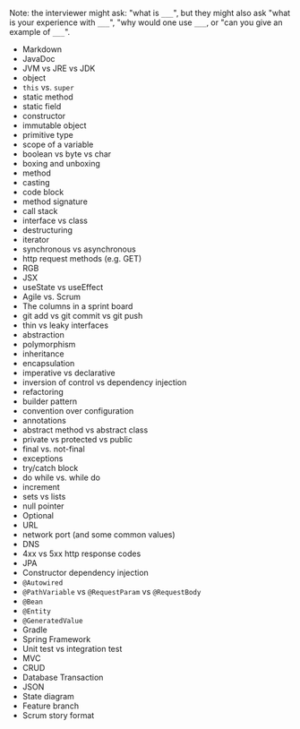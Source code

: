 Note: the interviewer might ask: "what is `___`", but they might also ask "what is your experience with `___`", "why would one use `___`, or "can you give an example of `___`".

- Markdown
- JavaDoc
- JVM vs JRE vs JDK
- object
- `this` vs. `super`
- static method
- static field
- constructor
- immutable object
- primitive type
- scope of a variable
- boolean vs byte vs char
- boxing and unboxing
- method
- casting
- code block
- method signature
- call stack
- interface vs class
- destructuring
- iterator
- synchronous vs asynchronous
- http request methods (e.g. GET)
- RGB
- JSX
- useState vs useEffect
- Agile vs. Scrum
- The columns in a sprint board
- git add vs git commit vs git push
- thin vs leaky interfaces
- abstraction
- polymorphism
- inheritance
- encapsulation
- imperative vs declarative
- inversion of control vs dependency injection
- refactoring
- builder pattern
- convention over configuration
- annotations
- abstract method vs abstract class
- private vs protected vs public
- final vs. not-final
- exceptions
- try/catch block
- do while vs. while do
- increment
- sets vs lists
- null pointer
- Optional<T>
- URL
- network port (and some common values)
- DNS
- 4xx vs 5xx http response codes
- JPA
- Constructor dependency injection
- `@Autowired`
- `@PathVariable` vs `@RequestParam` vs `@RequestBody`
- `@Bean`
- `@Entity`
- `@GeneratedValue`
- Gradle
- Spring Framework
- Unit test vs integration test
- MVC
- CRUD
- Database Transaction
- JSON
- State diagram
- Feature branch
- Scrum story format
